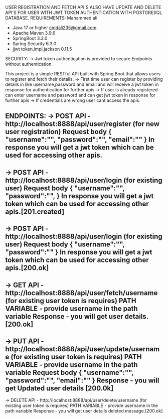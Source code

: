 USER REGISTRATION AND FETCH API'S ALSO HAVE UPDATE AND DELETE API'S FOR USER WITH JWT TOKEN AUTHENTICATION WITH POSTGRESQL DATABASE.
REQUIREMENTS:                                                                                                                                              Mahammed ali
- Java 17 or higher                                                                                                                                        cmdali235@gmail.com
- Apache Maven 3.9.6 
- SpringBoot 3.3.0
- Spring Security 6.3.0
- jjwt token,impl,jackson 0.11.5
  
SECURITY:
-> Jwt token authentication is provided to secure Endpoints without authentication.
  
This project is a simple RESTful API built with Spring Boot that allows users to register and fetch their details.
-> First time user can register by providing details in like username,password and email and will receive a jwt token in response for authentication for further apis
-> If user is already registered can enter username and password and can get jwt token in response for further apis
-> If credentials are wrong user cant access the apis.

ENDPOINTS:
-> POST API  - http://localhost:8888/api/user/register (for new user registration)
Request body
{
"username":"",
"password":"",
"email":""
}
In response you will get a jwt token which can be used for accessing other apis.
----------------------------------------------------------------------------------------------------------------------------
-> POST API - http://localhost:8888/api/user/login (for existing user)
Request body
{
"username":"",
"password":"",
}
In response you will get a jwt token which can be used for accessing other apis.[201.created]
------------------------------------------------------------------------------------------------------------------------------
-> POST API - http://localhost:8888/api/user/login (for existing user)
Request body
{
"username":"",
"password":""
}
In response you will get a jwt token which can be used for accessing other apis.[200.ok]
------------------------------------------------------------------------------------------------------------------------------
-> GET API - http://localhost:8888/api/user/fetch/username (for existing user token is requires)
PATH VARIABLE - provide username in the path variable
Response - you will get user details.[200.ok]
-------------------------------------------------------------------------------------------------------------------------------
-> PUT API - http://localhost:8888/api/user/update/username (for existing user token is requires)
PATH VARIABLE - provide username in the path variable
Request body
{
"username":"",
"password":"",
"email":""
}
Response - you will get Updated user details [200.0k]
----------------------------------------------------------------------------------------------------------------------------
-> DELETE API - http://localhost:8888/api/user/delete/username (for existing user token is requires)
PATH VARIABLE - provide username in the path variable
Response - you will get user details deleted message.[200.ok]
